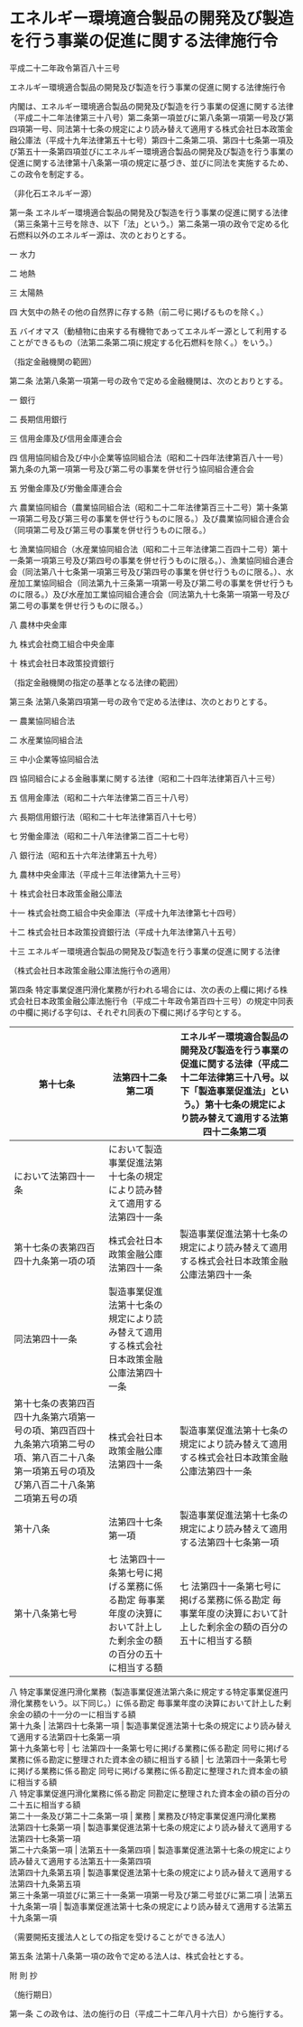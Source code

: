 # エネルギー環境適合製品の開発及び製造を行う事業の促進に関する法律施行令

平成二十二年政令第百八十三号

エネルギー環境適合製品の開発及び製造を行う事業の促進に関する法律施行令

内閣は、エネルギー環境適合製品の開発及び製造を行う事業の促進に関する法律（平成二十二年法律第三十八号）第二条第一項並びに第八条第一項第一号及び第四項第一号、同法第十七条の規定により読み替えて適用する株式会社日本政策金融公庫法（平成十九年法律第五十七号）第四十二条第二項、第四十七条第一項及び第五十一条第四項並びにエネルギー環境適合製品の開発及び製造を行う事業の促進に関する法律第十八条第一項の規定に基づき、並びに同法を実施するため、この政令を制定する。

（非化石エネルギー源）

第一条 エネルギー環境適合製品の開発及び製造を行う事業の促進に関する法律（第三条第十三号を除き、以下「法」という。）第二条第一項の政令で定める化石燃料以外のエネルギー源は、次のとおりとする。

一 水力

二 地熱

三 太陽熱

四 大気中の熱その他の自然界に存する熱（前二号に掲げるものを除く。）

五 バイオマス（動植物に由来する有機物であってエネルギー源として利用することができるもの（法第二条第二項に規定する化石燃料を除く。）をいう。）

（指定金融機関の範囲）

第二条 法第八条第一項第一号の政令で定める金融機関は、次のとおりとする。

一 銀行

二 長期信用銀行

三 信用金庫及び信用金庫連合会

四 信用協同組合及び中小企業等協同組合法（昭和二十四年法律第百八十一号）第九条の九第一項第一号及び第二号の事業を併せ行う協同組合連合会

五 労働金庫及び労働金庫連合会

六 農業協同組合（農業協同組合法（昭和二十二年法律第百三十二号）第十条第一項第二号及び第三号の事業を併せ行うものに限る。）及び農業協同組合連合会（同項第二号及び第三号の事業を併せ行うものに限る。）

七 漁業協同組合（水産業協同組合法（昭和二十三年法律第二百四十二号）第十一条第一項第三号及び第四号の事業を併せ行うものに限る。）、漁業協同組合連合会（同法第八十七条第一項第三号及び第四号の事業を併せ行うものに限る。）、水産加工業協同組合（同法第九十三条第一項第一号及び第二号の事業を併せ行うものに限る。）及び水産加工業協同組合連合会（同法第九十七条第一項第一号及び第二号の事業を併せ行うものに限る。）

八 農林中央金庫

九 株式会社商工組合中央金庫

十 株式会社日本政策投資銀行

（指定金融機関の指定の基準となる法律の範囲）

第三条 法第八条第四項第一号の政令で定める法律は、次のとおりとする。

一 農業協同組合法

二 水産業協同組合法

三 中小企業等協同組合法

四 協同組合による金融事業に関する法律（昭和二十四年法律第百八十三号）

五 信用金庫法（昭和二十六年法律第二百三十八号）

六 長期信用銀行法（昭和二十七年法律第百八十七号）

七 労働金庫法（昭和二十八年法律第二百二十七号）

八 銀行法（昭和五十六年法律第五十九号）

九 農林中央金庫法（平成十三年法律第九十三号）

十 株式会社日本政策金融公庫法

十一 株式会社商工組合中央金庫法（平成十九年法律第七十四号）

十二 株式会社日本政策投資銀行法（平成十九年法律第八十五号）

十三 エネルギー環境適合製品の開発及び製造を行う事業の促進に関する法律

（株式会社日本政策金融公庫法施行令の適用）

第四条 特定事業促進円滑化業務が行われる場合には、次の表の上欄に掲げる株式会社日本政策金融公庫法施行令（平成二十年政令第百四十三号）の規定中同表の中欄に掲げる字句は、それぞれ同表の下欄に掲げる字句とする。

第十七条 | 法第四十二条第二項 | エネルギー環境適合製品の開発及び製造を行う事業の促進に関する法律（平成二十二年法律第三十八号。以下「製造事業促進法」という。）第十七条の規定により読み替えて適用する法第四十二条第二項  
---|---|---  
において法第四十一条 | において製造事業促進法第十七条の規定により読み替えて適用する法第四十一条  
第十七条の表第四百四十九条第一項の項 | 株式会社日本政策金融公庫法第四十一条 | 製造事業促進法第十七条の規定により読み替えて適用する株式会社日本政策金融公庫法第四十一条  
同法第四十一条 | 製造事業促進法第十七条の規定により読み替えて適用する株式会社日本政策金融公庫法第四十一条  
第十七条の表第四百四十九条第六項第一号の項、第四百四十九条第六項第二号の項、第八百二十八条第一項第五号の項及び第八百二十八条第二項第五号の項 | 株式会社日本政策金融公庫法第四十一条 | 製造事業促進法第十七条の規定により読み替えて適用する株式会社日本政策金融公庫法第四十一条  
第十八条 | 法第四十七条第一項 | 製造事業促進法第十七条の規定により読み替えて適用する法第四十七条第一項  
第十八条第七号 | 七 法第四十一条第七号に掲げる業務に係る勘定 毎事業年度の決算において計上した剰余金の額の百分の五十に相当する額 |  七 法第四十一条第七号に掲げる業務に係る勘定 毎事業年度の決算において計上した剰余金の額の百分の五十に相当する額  
八 特定事業促進円滑化業務（製造事業促進法第六条に規定する特定事業促進円滑化業務をいう。以下同じ。）に係る勘定 毎事業年度の決算において計上した剰余金の額の十一分の一に相当する額  
第十九条 | 法第四十七条第一項 | 製造事業促進法第十七条の規定により読み替えて適用する法第四十七条第一項  
第十九条第七号 | 七 法第四十一条第七号に掲げる業務に係る勘定 同号に掲げる業務に係る勘定に整理された資本金の額に相当する額 |  七 法第四十一条第七号に掲げる業務に係る勘定 同号に掲げる業務に係る勘定に整理された資本金の額に相当する額  
八 特定事業促進円滑化業務に係る勘定 同勘定に整理された資本金の額の百分の二十五に相当する額  
第二十一条及び第二十二条第一項 | 業務 | 業務及び特定事業促進円滑化業務  
法第四十七条第一項 | 製造事業促進法第十七条の規定により読み替えて適用する法第四十七条第一項  
第二十六条第一項 | 法第五十一条第四項 | 製造事業促進法第十七条の規定により読み替えて適用する法第五十一条第四項  
法第四十九条第五項 | 製造事業促進法第十七条の規定により読み替えて適用する法第四十九条第五項  
第三十条第一項並びに第三十一条第一項第一号及び第二号並びに第二項 | 法第五十九条第一項 | 製造事業促進法第十七条の規定により読み替えて適用する法第五十九条第一項  
  
（需要開拓支援法人としての指定を受けることができる法人）

第五条 法第十八条第一項の政令で定める法人は、株式会社とする。

附 則 抄

（施行期日）

第一条 この政令は、法の施行の日（平成二十二年八月十六日）から施行する。
